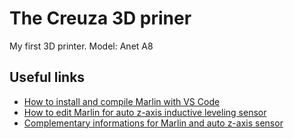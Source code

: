 # The Creuza 3D priner 
My first 3D printer.
Model: Anet A8

## Useful links
- [How to install and compile Marlin with VS Code](https://www.youtube.com/watch?v=dAlENiT3iek)
- [How to edit Marlin for auto z-axis inductive leveling sensor](https://www.youtube.com/watch?v=uY4GlbV4kGU)
- [Complementary informations for Marlin and auto z-axis sensor](https://www.youtube.com/watch?v=vFgWtPN-F2w)